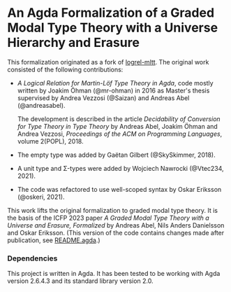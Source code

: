 # An Agda Formalization of a Graded Modal Type Theory with a Universe Hierarchy and Erasure

This formalization originated as a fork of [logrel-mltt](https://github.com/mr-ohman/logrel-mltt).
The original work consisted of the following contributions:

- _A Logical Relation for Martin-Löf Type Theory in Agda_,
  code mostly written by Joakim Öhman (@mr-ohman) in 2016
  as Master's thesis supervised by Andrea Vezzosi (@Saizan)
  and Andreas Abel (@andreasabel).

  The development is described in the article
  _Decidability of Conversion for Type Theory in Type Theory_
  by Andreas Abel, Joakim Öhman and Andrea Vezzosi,
  _Proceedings of the ACM on Programming Languages_, volume 2(POPL), 2018.

- The empty type was added by Gaëtan Gilbert (@SkySkimmer, 2018).

- A unit type and Σ-types were added by Wojciech Nawrocki (@Vtec234, 2021).

- The code was refactored to use well-scoped syntax by Oskar Eriksson (@oskeri, 2021).

This work lifts the original formalization to graded modal type theory.
It is the basis of the ICFP 2023 paper
_A Graded Modal Type Theory with a Universe and Erasure, Formalized_
by Andreas Abel, Nils Anders Danielsson and Oskar Eriksson. (This
version of the code contains changes made after publication, see
[README.agda](README.agda).)

### Dependencies ###

This project is written in Agda. It has been tested to be working with
Agda version 2.6.4.3 and its standard library version 2.0.
